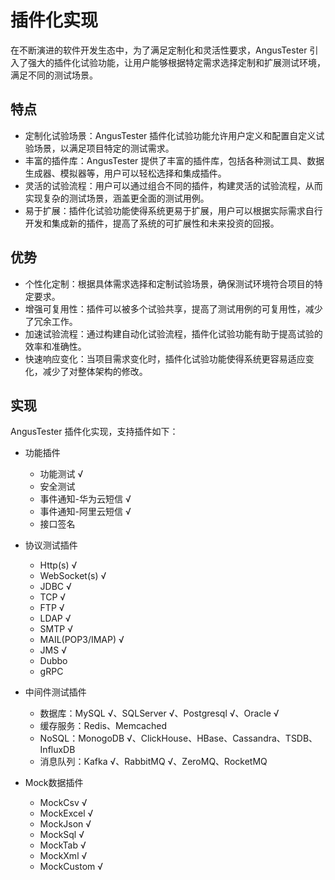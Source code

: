 # 插件化实现

在不断演进的软件开发生态中，为了满足定制化和灵活性要求，AngusTester 引入了强大的插件化试验功能，让用户能够根据特定需求选择定制和扩展测试环境，满足不同的测试场景。

## 特点

- 定制化试验场景：AngusTester 插件化试验功能允许用户定义和配置自定义试验场景，以满足项目特定的测试需求。
- 丰富的插件库：AngusTester 提供了丰富的插件库，包括各种测试工具、数据生成器、模拟器等，用户可以轻松选择和集成插件。
- 灵活的试验流程：用户可以通过组合不同的插件，构建灵活的试验流程，从而实现复杂的测试场景，涵盖更全面的测试用例。
- 易于扩展：插件化试验功能使得系统更易于扩展，用户可以根据实际需求自行开发和集成新的插件，提高了系统的可扩展性和未来投资的回报。

## 优势

- 个性化定制：根据具体需求选择和定制试验场景，确保测试环境符合项目的特定要求。
- 增强可复用性：插件可以被多个试验共享，提高了测试用例的可复用性，减少了冗余工作。
- 加速试验流程：通过构建自动化试验流程，插件化试验功能有助于提高试验的效率和准确性。
- 快速响应变化：当项目需求变化时，插件化试验功能使得系统更容易适应变化，减少了对整体架构的修改。

## 实现

AngusTester 插件化实现，支持插件如下：

- 功能插件

    - 功能测试 √
    - 安全测试
    - 事件通知-华为云短信 √
    - 事件通知-阿里云短信 √
    - 接口签名

- 协议测试插件

    - Http(s)      √
    - WebSocket(s) √
    - JDBC √
    - TCP √
    - FTP √
    - LDAP √
    - SMTP √
    - MAIL(POP3/IMAP) √
    - JMS √
    - Dubbo
    - gRPC

- 中间件测试插件

    - 数据库：MySQL √、SQLServer √、Postgresql √、Oracle √
    - 缓存服务：Redis、Memcached
    - NoSQL：MonogoDB √、ClickHouse、HBase、Cassandra、TSDB、InfluxDB
    - 消息队列：Kafka √、RabbitMQ √、ZeroMQ、RocketMQ

- Mock数据插件

    - MockCsv √
    - MockExcel √
    - MockJson √
    - MockSql √
    - MockTab √
    - MockXml √
    - MockCustom √

